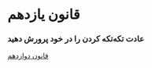 # قانون یازدهم

### عادت تکه‌تکه کردن را در خود پرورش دهید

[قانون دوازدهم](https://github.com/mohsn-mirzaei/LearnToCode/blob/main/%D9%82%D9%88%D8%A7%D9%86%DB%8C%D9%86/12-%D9%82%D8%A7%D9%86%D9%88%D9%86%E2%80%8C%D8%AF%D9%88%D8%A7%D8%B2%D8%AF%D9%87%D9%85.md)
